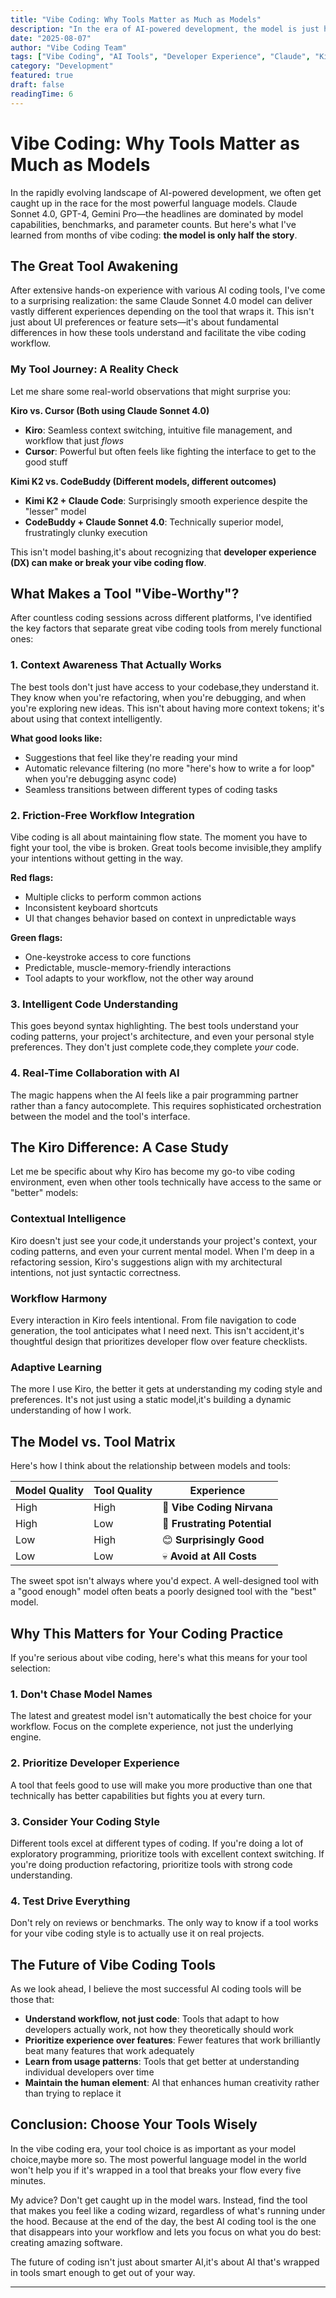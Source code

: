```yaml
---
title: "Vibe Coding: Why Tools Matter as Much as Models"
description: "In the era of AI-powered development, the model is just half the story. The tool that wraps it makes all the difference in your coding experience."
date: "2025-08-07"
author: "Vibe Coding Team"
tags: ["Vibe Coding", "AI Tools", "Developer Experience", "Claude", "Kiro", "Cursor"]
category: "Development"
featured: true
draft: false
readingTime: 6
---
```


# Vibe Coding: Why Tools Matter as Much as Models

In the rapidly evolving landscape of AI-powered development, we often get caught up in the race for the most powerful language models. Claude Sonnet 4.0, GPT-4, Gemini Pro—the headlines are dominated by model capabilities, benchmarks, and parameter counts. But here's what I've learned from months of vibe coding: **the model is only half the story**.

## The Great Tool Awakening

After extensive hands-on experience with various AI coding tools, I've come to a surprising realization: the same Claude Sonnet 4.0 model can deliver vastly different experiences depending on the tool that wraps it. This isn't just about UI preferences or feature sets—it's about fundamental differences in how these tools understand and facilitate the vibe coding workflow.

### My Tool Journey: A Reality Check

Let me share some real-world observations that might surprise you:

**Kiro vs. Cursor (Both using Claude Sonnet 4.0)**
- **Kiro**: Seamless context switching, intuitive file management, and workflow that just *flows*
- **Cursor**: Powerful but often feels like fighting the interface to get to the good stuff

**Kimi K2 vs. CodeBuddy (Different models, different outcomes)**
- **Kimi K2 + Claude Code**: Surprisingly smooth experience despite the "lesser" model
- **CodeBuddy + Claude Sonnet 4.0**: Technically superior model, frustratingly clunky execution

This isn't model bashing,it's about recognizing that **developer experience (DX) can make or break your vibe coding flow**.

## What Makes a Tool "Vibe-Worthy"?

After countless coding sessions across different platforms, I've identified the key factors that separate great vibe coding tools from merely functional ones:

### 1. Context Awareness That Actually Works

The best tools don't just have access to your codebase,they understand it. They know when you're refactoring, when you're debugging, and when you're exploring new ideas. This isn't about having more context tokens; it's about using that context intelligently.

**What good looks like:**
- Suggestions that feel like they're reading your mind
- Automatic relevance filtering (no more "here's how to write a for loop" when you're debugging async code)
- Seamless transitions between different types of coding tasks

### 2. Friction-Free Workflow Integration

Vibe coding is all about maintaining flow state. The moment you have to fight your tool, the vibe is broken. Great tools become invisible,they amplify your intentions without getting in the way.

**Red flags:**
- Multiple clicks to perform common actions
- Inconsistent keyboard shortcuts
- UI that changes behavior based on context in unpredictable ways

**Green flags:**
- One-keystroke access to core functions
- Predictable, muscle-memory-friendly interactions
- Tool adapts to your workflow, not the other way around

### 3. Intelligent Code Understanding

This goes beyond syntax highlighting. The best tools understand your coding patterns, your project's architecture, and even your personal style preferences. They don't just complete code,they complete *your* code.

### 4. Real-Time Collaboration with AI

The magic happens when the AI feels like a pair programming partner rather than a fancy autocomplete. This requires sophisticated orchestration between the model and the tool's interface.

## The Kiro Difference: A Case Study

Let me be specific about why Kiro has become my go-to vibe coding environment, even when other tools technically have access to the same or "better" models:

### Contextual Intelligence
Kiro doesn't just see your code,it understands your project's context, your coding patterns, and even your current mental model. When I'm deep in a refactoring session, Kiro's suggestions align with my architectural intentions, not just syntactic correctness.

### Workflow Harmony
Every interaction in Kiro feels intentional. From file navigation to code generation, the tool anticipates what I need next. This isn't accident,it's thoughtful design that prioritizes developer flow over feature checklists.

### Adaptive Learning
The more I use Kiro, the better it gets at understanding my coding style and preferences. It's not just using a static model,it's building a dynamic understanding of how I work.

## The Model vs. Tool Matrix

Here's how I think about the relationship between models and tools:

| Model Quality | Tool Quality | Experience |
|---------------|--------------|------------|
| High | High | 🚀 **Vibe Coding Nirvana** |
| High | Low | 😤 **Frustrating Potential** |
| Low | High | 😊 **Surprisingly Good** |
| Low | Low | 💀 **Avoid at All Costs** |

The sweet spot isn't always where you'd expect. A well-designed tool with a "good enough" model often beats a poorly designed tool with the "best" model.

## Why This Matters for Your Coding Practice

If you're serious about vibe coding, here's what this means for your tool selection:

### 1. Don't Chase Model Names
The latest and greatest model isn't automatically the best choice for your workflow. Focus on the complete experience, not just the underlying engine.

### 2. Prioritize Developer Experience
A tool that feels good to use will make you more productive than one that technically has better capabilities but fights you at every turn.

### 3. Consider Your Coding Style
Different tools excel at different types of coding. If you're doing a lot of exploratory programming, prioritize tools with excellent context switching. If you're doing production refactoring, prioritize tools with strong code understanding.

### 4. Test Drive Everything
Don't rely on reviews or benchmarks. The only way to know if a tool works for your vibe coding style is to actually use it on real projects.

## The Future of Vibe Coding Tools

As we look ahead, I believe the most successful AI coding tools will be those that:

- **Understand workflow, not just code**: Tools that adapt to how developers actually work, not how they theoretically should work
- **Prioritize experience over features**: Fewer features that work brilliantly beat many features that work adequately
- **Learn from usage patterns**: Tools that get better at understanding individual developers over time
- **Maintain the human element**: AI that enhances human creativity rather than trying to replace it

## Conclusion: Choose Your Tools Wisely

In the vibe coding era, your tool choice is as important as your model choice,maybe more so. The most powerful language model in the world won't help you if it's wrapped in a tool that breaks your flow every five minutes.

My advice? Don't get caught up in the model wars. Instead, find the tool that makes you feel like a coding wizard, regardless of what's running under the hood. Because at the end of the day, the best AI coding tool is the one that disappears into your workflow and lets you focus on what you do best: creating amazing software.

The future of coding isn't just about smarter AI,it's about AI that's wrapped in tools smart enough to get out of your way.

---